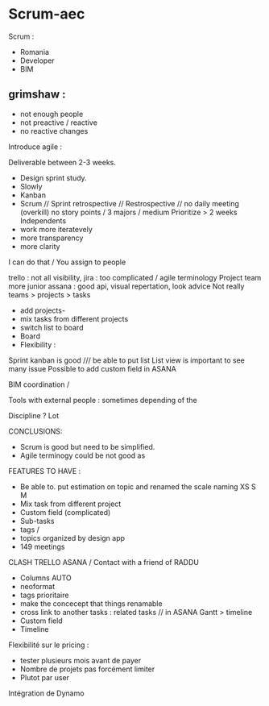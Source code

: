 # Scrum-aec

Scrum :

* Romania 
* Developer
* BIM

## grimshaw :

* not enough people 
* not preactive / reactive 
* no reactive changes

Introduce agile :

Deliverable between 2-3 weeks.

* Design sprint study.
* Slowly
* Kanban
* Scrum // Sprint retrospective // Restrospective // no daily meeting \(overkill\) no story points / 3 majors / medium Prioritize &gt; 2 weeks Independents
* work more iteratevely
* more transparency 
* more clarity 

I can do that / You assign to people

trello : not all visibility, jira : too complicated / agile terminology Project team more junior assana : good api, visual repertation, look advice Not really teams &gt; projects &gt; tasks

* add projects- 
* mix tasks from different projects
* switch list to board
* Board
* Flexibility :

Sprint kanban is good /// be able to put list List view is important to see many issue Possible to add custom field in ASANA

BIM coordination /

Tools with external people : sometimes depending of the

Discipline ? Lot

CONCLUSIONS:

* Scrum is good but need to be simplified. 
* Agile terminogy could be not good as 

FEATURES TO HAVE :

* Be able to. put estimation on topic and renamed the scale naming  XS S M 
* Mix task from different project 
* Custom field \(complicated\)
* Sub-tasks
* tags /
* topics organized by design app   
* 149 meetings 

CLASH TRELLO ASANA / Contact with a friend of RADDU

* Columns AUTO 
* neoformat 
* tags prioritaire
* make the concecept that things renamable
* cross link to another tasks : related tasks // in ASANA Gantt &gt; timeline
* Custom field
* Timeline  

Flexibilité sur le pricing :

* tester plusieurs mois avant de payer
* Nombre de projets pas forcément limiter 
* Plutot par user 

Intégration de Dynamo

